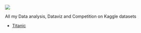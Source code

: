 [![](https://www.kaggle.com/static/images/site-logo.png)](https://www.kaggle.com/)  

All my Data analysis, Dataviz and Competition on Kaggle datasets


- [Titanic](https://github.com/NicoDupont/Kaggle/tree/master/Titanic)
